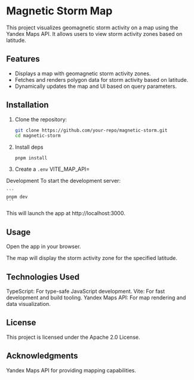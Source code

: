 # Magnetic Storm Map

This project visualizes geomagnetic storm activity on a map using the Yandex Maps API. It allows users to view storm activity zones based on latitude.

## Features

- Displays a map with geomagnetic storm activity zones.
- Fetches and renders polygon data for storm activity based on latitude.
- Dynamically updates the map and UI based on query parameters.

## Installation

1. Clone the repository:

   ```bash
   git clone https://github.com/your-repo/magnetic-storm.git
   cd magnetic-storm
	```
	
2. Install deps

	```
	pnpm install
	```
3. Create a `.env`
VITE_MAP_API=<Your Yandex Maps API URL>

Development
To start the development server:

	```
	pnpm dev
	```

This will launch the app at http://localhost:3000.


## Usage
Open the app in your browser.

The map will display the storm activity zone for the specified latitude.

## Technologies Used
TypeScript: For type-safe JavaScript development.
Vite: For fast development and build tooling.
Yandex Maps API: For map rendering and data visualization.

## License
This project is licensed under the Apache 2.0 License.

## Acknowledgments
Yandex Maps API for providing mapping capabilities.